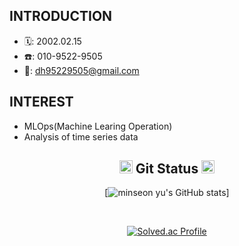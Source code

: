 ## INTRODUCTION
- 🗓️: 2002.02.15
- ☎️: 010-9522-9505
- 📧: dh95229505@gmail.com

## INTEREST
- MLOps(Machine Learing Operation)
- Analysis of time series data

<div align="center">

## <img src="https://img.icons8.com/?size=100&id=15352&format=png&color=000000" height="21"> Git Status <img src="https://img.icons8.com/?size=100&id=15352&format=png&color=000000" height="21">

[![minseon yu's GitHub stats](https://github-readme-stats.vercel.app/api?username=hahagoodgood&hide=stars,contribs&count_private=true&show_icons=true)]

<br/>

[![Solved.ac Profile](http://mazassumnida.wtf/api/v2/generate_badge?boj=dh12842007)](https://solved.ac/dh12842007/)

</div>

<br>

